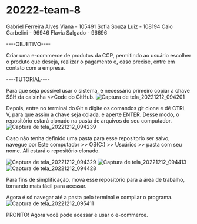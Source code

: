 # 20222-team-8

Gabriel Ferreira Alves Viana - 105491
Sofia Souza Luiz - 108194
Caio Garbelini - 96946
Flavia Salgado - 96696

----OBJETIVO----

Criar uma e-commerce de produtos da CCP, permitindo ao usuário escolher o produto que deseja, realizar o pagamento e, caso precise, entre em contato com a empresa.

----TUTORIAL----

Para que seja possível usar o sistema, é necessário primeiro copiar a chave SSH da caixinha <>Code do GitHub.
![Captura de tela_20221212_094201](https://user-images.githubusercontent.com/115049610/207052128-5268ec9f-9817-46e2-84c6-06bd6f245587.png)


Depois, entre no terminal do Git e digite os comandos git clone e dê CTRL V, para que assim a chave seja colada, e aperte ENTER. Desse modo, o repositório estará clonado na pasta de arquivos do seu computador.
![Captura de tela_20221212_094239](https://user-images.githubusercontent.com/115049610/207052228-8eabb5c8-cddb-4660-a9b4-c19197ce6e66.png)


Caso não tenha definido uma pasta para esse repositorio ser salvo, navegue por Este computador >> OS(C:) >> Usuários >> pasta com seu nome. Ali estará o repositório clonado. 

![Captura de tela_20221212_094329](https://user-images.githubusercontent.com/115049610/207052320-38046a3a-f9cf-4d88-9382-29e6b7872b37.png)
![Captura de tela_20221212_094413](https://user-images.githubusercontent.com/115049610/207052354-ce6c65e4-c582-4079-b23b-6b0e39e1d9db.png)
![Captura de tela_20221212_094428](https://user-images.githubusercontent.com/115049610/207052372-8656d6fa-4020-48ed-8046-8411ec440e00.png)

Para fins de simplificação, mova esse repositório para a área de trabalho, tornando mais fácil para acessar.

Agora é só navegar até a pasta pelo terminal e compilar o programa.
![Captura de tela_20221212_095411](https://user-images.githubusercontent.com/115049610/207052438-e53bf144-039e-487b-a020-b372e6c55095.png)


PRONTO! Agora você pode acessar e usar o e-commerce.
